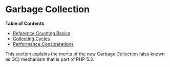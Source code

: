 Garbage Collection
==================

**Table of Contents**

-   [Reference Counting Basics](/features/gc/refcounting-basics.html)
-   [Collecting Cycles](/features/gc/collecting-cycles.html)
-   [Performance
    Considerations](/features/gc/performance-considerations.html)

This section explains the merits of the new Garbage Collection (also
known as GC) mechanism that is part of PHP 5.3.
